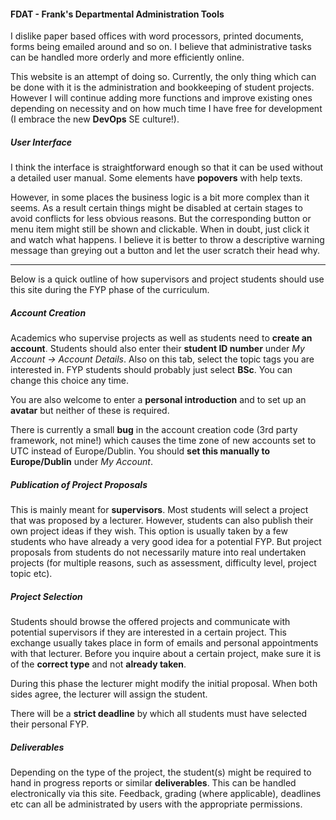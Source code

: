 #### FDAT - Frank's Departmental Administration Tools

I dislike paper based offices with word processors, printed documents, forms being emailed around and so on. I believe that administrative tasks can be handled  more orderly and more efficiently online.

This website is an attempt of doing so. Currently, the only thing which can be done with it is the administration and bookkeeping of student projects. However I will continue adding more functions and improve existing ones depending on necessity and on how much time I have free for development (I embrace the new **DevOps** SE culture!).

##### User Interface

I think the interface is straightforward enough so that it can be used without a detailed user manual. Some elements have **popovers** with help texts.

However, in some places the business logic is a bit more complex than it seems. As a result certain things might be disabled at certain stages to avoid conflicts for less obvious reasons. But the corresponding button or menu item might still be shown and clickable. When in doubt, just click it and watch what happens. I believe it is better to throw a descriptive warning message than greying out a button and let the user scratch their head why.

---

Below is a quick outline of how supervisors and project students should use this site during the FYP phase of the curriculum.

##### Account Creation

Academics who supervise projects as well as students need to **create an account**. Students should also enter their **student ID number** under *My Account -> Account Details*. Also on this tab, select the topic tags you are interested in. FYP students should probably just select **BSc**. You can change this choice any time.

You are also welcome to enter a **personal introduction** and to set up an **avatar** but neither of these is required.

There is currently a small **bug** in the account creation code (3rd party framework, not mine!) which causes the time zone of new accounts set to UTC instead of Europe/Dublin. You should **set this manually to Europe/Dublin** under *My Account*.

##### Publication of Project Proposals

This is mainly meant for **supervisors**. Most students will select a project that was proposed by a lecturer. However, students can also publish their own project ideas if they wish. This option is usually taken by a few students who have already a very good idea for a potential FYP.  But project proposals from students do not necessarily mature into real undertaken projects (for multiple reasons, such as assessment, difficulty level, project topic etc).

##### Project Selection

Students should browse the offered projects and communicate with potential supervisors if they are interested in a certain project. This exchange usually takes place in form of emails and personal appointments with that lecturer. Before you inquire about a certain project, make sure it is of the **correct type** and not **already taken**.

During this phase the lecturer might modify the initial proposal. When both sides agree, the lecturer will assign the student.

There will be a **strict deadline** by which all students must have selected their personal FYP.

##### Deliverables

Depending on the type of the project, the student(s) might be required to hand in progress reports or similar **deliverables**. This can be handled electronically via this site. Feedback, grading (where applicable), deadlines etc can all be administrated by users with the appropriate permissions.
